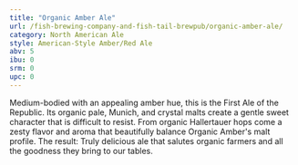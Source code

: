 ```yaml
---
title: "Organic Amber Ale"
url: /fish-brewing-company-and-fish-tail-brewpub/organic-amber-ale/
category: North American Ale
style: American-Style Amber/Red Ale
abv: 5
ibu: 0
srm: 0
upc: 0
---
```

Medium-bodied with an appealing amber hue, this is the First Ale of the Republic. Its organic pale, Munich, and crystal malts create a gentle sweet character that is difficult to resist.  From organic Hallertauer hops come a zesty flavor and aroma that beautifully balance Organic Amber's malt profile. The result: Truly delicious ale that salutes organic farmers and all the goodness they bring to our tables.
